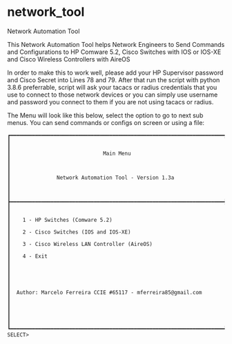 # network_tool
Network Automation Tool

This Network Automation Tool helps Network Engineers to Send Commands and Configurations to HP Comware 5.2, Cisco Switches with IOS or IOS-XE and Cisco Wireless Controllers with AireOS

In order to make this to work well, please add your HP Supervisor password and Cisco Secret into Lines 78 and 79. After that run the script with python 3.8.6 preferrable, script will ask your tacacs or radius credentials that you use to connect to those network devices or you can simply use username and password you connect to them if you are not using tacacs or radius.

The Menu will look like this below, select the option to go to next sub menus. You can send commands or configs on screen or using a file:

    ┏━━━━━━━━━━━━━━━━━━━━━━━━━━━━━━━━━━━━━━━━━━━━━━━━━━━━━━━━━━━━━━━━━━━━━┓
    ┃                                                                     ┃
    ┃                              Main Menu                              ┃
    ┃                                                                     ┃
    ┃               Network Automation Tool - Version 1.3a                ┃
    ┃                                                                     ┃
    ┣━━━━━━━━━━━━━━━━━━━━━━━━━━━━━━━━━━━━━━━━━━━━━━━━━━━━━━━━━━━━━━━━━━━━━┫
    ┃                                                                     ┃
    ┃    1 - HP Switches (Comware 5.2)                                    ┃
    ┃    2 - Cisco Switches (IOS and IOS-XE)                              ┃
    ┃    3 - Cisco Wireless LAN Controller (AireOS)                       ┃
    ┃    4 - Exit                                                         ┃
    ┃                                                                     ┃
    ┃                                                                     ┃
    ┃  Author: Marcelo Ferreira CCIE #65117 - mferreira85@gmail.com       ┃
    ┃                                                                     ┃
    ┃                                                                     ┃
    ┗━━━━━━━━━━━━━━━━━━━━━━━━━━━━━━━━━━━━━━━━━━━━━━━━━━━━━━━━━━━━━━━━━━━━━┛
    SELECT>
